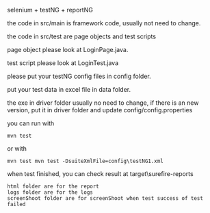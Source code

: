 selenium + testNG + reportNG

the code in src/main is framework code, usually not need to change.

the code in src/test are page objects and test scripts

page object please look at LoginPage.java.

test script please look at LoginTest.java

please put your testNG config files in config folder.

put your test data in excel file in data folder.

the exe in driver folder usually no need to change, if there is an new version, put it in driver folder and update config/config.properties

you can run with  
~~~
mvn test
~~~

or with
~~~
mvn test mvn test -DsuiteXmlFile=config\testNG1.xml
~~~

when test finished,  you can check result at target\surefire-reports
~~~
html folder are for the report
logs folder are for the logs
screenShoot folder are for screenShoot when test success of test failed
~~~
